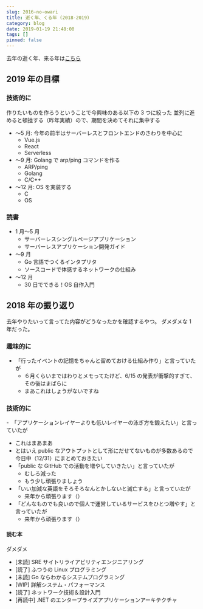 ```yaml
---
slug: 2016-no-owari
title: 逝く年、くる年 (2018-2019)
category: blog
date: 2019-01-19 21:48:00
tags: []
pinned: false
---
```


去年の逝く年、来る年は[こちら](https://53ningen.com/2017-no-owari)

## 2019 年の目標

### 技術的に

作りたいものを作ろうということで今興味のある以下の 3 つに絞った
並列に進めると頓挫する（昨年実績）ので、期間を決めてそれに集中する

- 〜5 月: 今年の前半はサーバーレスとフロントエンドのさわりを中心に
  - Vue.js
  - React
  - Serverless
- 〜9 月: Golang で arp/ping コマンドを作る
  - ARP/ping
  - Golang
  - C/C++
- 〜12 月: OS を実装する
  - C
  - OS

### 読書

- 1 月〜5 月
  - サーバーレスシングルページアプリケーション
  - サーバーレスアプリケーション開発ガイド
- 〜9 月
  - Go 言語でつくるインタプリタ
  - ソースコードで体感するネットワークの仕組み
- 〜12 月
  - 30 日でできる！OS 自作入門

## 2018 年の振り返り

去年やりたいって言ってた内容がどうなったかを確認するやつ。
ダメダメな 1 年だった。

### 趣味的に

- 「行ったイベントの記憶をちゃんと留めておける仕組み作り」と言っていたが
  - ６月くらいまではわりとメモってたけど、6/15 の発表が衝撃的すぎて、その後はまばらに
  - まあこれはしょうがないですね

### 技術的に

-　「アプリケーションレイヤーよりも低いレイヤーの泳ぎ方を鍛えたい」と言っていたが

- これはまあまあ
- とはいえ public なアウトプットとして形にだせてないものが多数あるので今日中（12/31）にまとめておきたい
- 「public な GitHub での活動を増やしていきたい」と言っていたが
  - むしろ減った
  - もう少し頑張りましょう
- 「いい加減な英語をそろそろなんとかしないと滅亡する」と言っていたが
  - 来年から頑張ります（）
- 「どんなものでも良いので個人で運営しているサービスをひとつ増やす」と言っていたが
  - 来年から頑張ります（）

#### 読む本

ダメダメ

- [未読] SRE サイトリライアビリティエンジニアリング
- [読了] ふつうの Linux プログラミング
- [未読] Go ならわかるシステムプログラミング
- [WIP] 詳解システム・パフォーマンス
- [読了] ネットワーク技術＆設計入門
- [再読中] .NET のエンタープライズアプリケーションアーキテクチャ

